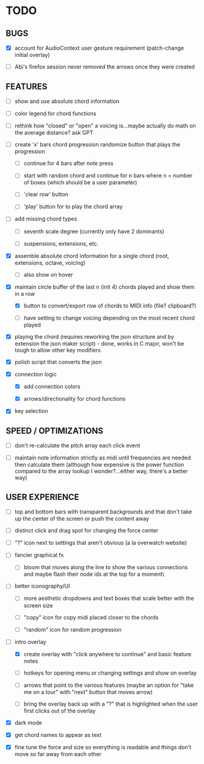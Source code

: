 # TODO

## BUGS

- [x] account for AudioContext user gesture requirement (patch-change initial overlay)

- [ ] Abi's firefox session never removed the arrows once they were created

## FEATURES

- [ ] show and use absolute chord information

- [ ] color legend for chord functions

- [ ] rethink how "closed" or "open" a voicing is...maybe actually do math on the average distance?  ask GPT

- [ ] create 'x' bars chord progression randomize button that plays the progression

  - [ ] continue for 4 bars after note press

  - [ ] start with random chord and continue for n bars where n = number of boxes (which should be a user parameter)

  - [ ] 'clear row' button

  - [ ] 'play' button for to play the chord array

- [ ] add missing chord types

  - [ ] seventh scale degree (currently only have 2 dominants)

  - [ ] suspensions, extensions, etc.

- [x] assemble absolute chord information for a single chord (root, extensions, octave, voicing)

  - [ ] also show on hover

- [x] maintain circle buffer of the last n (init 4) chords played and show them in a row

  - [x] button to convert/export row of chords to MIDI info (file? clipboard?)

  - [ ] have setting to change voicing depending on the most recent chord played

- [x] playing the chord (requires reworking the json structure and by extension the json maker script) - done, works in C major, won't be tough to allow other key modifiers

- [x] polish script that converts the json

- [X] connection logic

  - [x] add connection colors

  - [x] arrows/directionality for chord functions

- [x] key selection

## SPEED / OPTIMIZATIONS

- [ ] don't re-calculate the pitch array each click event

- [ ] maintain note information strictly as midi until frequencies are needed then calculate them (although how expensive is the power function compared to the array lookup I wonder?...either way, there's a better way)

## USER EXPERIENCE

- [ ] top and bottom bars with transparent backgrounds and that don't take up the center of the screen or push the content away

- [ ] distinct click and drag spot for changing the force center

- [ ] "?" icon next to settings that aren't obvious (a la overwatch website)



- [ ] fancier graphical fx
  
  - [ ] bloom that moves along the line to show the various connections and maybe flash their node ids at the top for a moment\

- [ ] better iconography/UI

  - [ ] more aesthetic dropdowns and text boxes that scale better with the screen size

  - [ ] "copy" icon for copy midi placed closer to the chords

  - [ ] "random" icon for random progression

- [ ] intro overlay

  - [x] create overlay with "click anywhere to continue" and basic feature notes

  - [ ] hotkeys for opening menu or changing settings and show on overlay

  - [ ] arrows that point to the various features (maybe an option for "take me on a tour" with "next" button that moves arrow)

  - [ ] bring the overlay back up with a "?" that is highlighted when the user first clicks out of the overlay

- [x] dark mode

- [x] get chord names to appear as text

- [x] fine tune the force and size so everything is readable and things don't move so far away from each other